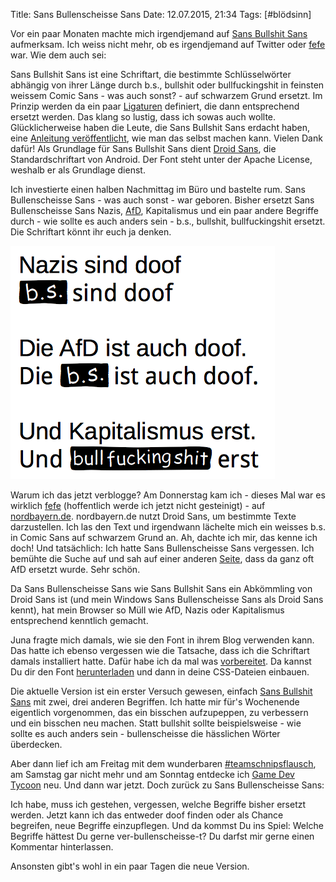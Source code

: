 Title: Sans Bullenscheisse Sans
Date: 12.07.2015, 21:34
Tags: [#blödsinn]

Vor ein paar Monaten machte mich irgendjemand auf [Sans Bullshit Sans](http://www.sansbullshitsans.com) aufmerksam. Ich weiss nicht mehr, ob es irgendjemand auf Twitter oder [fefe](https://blog.fefe.de/?ts=abf629cb) war. Wie dem auch sei:

Sans Bullshit Sans ist eine Schriftart, die bestimmte Schlüsselwörter abhängig von ihrer Länge durch b.s., bullshit oder bullfuckingshit in feinsten weissem Comic Sans - was auch sonst? - auf schwarzem Grund ersetzt. Im Prinzip werden da ein paar [Ligaturen](https://de.wikipedia.org/wiki/Ligatur_(Typografie)) definiert, die dann entsprechend ersetzt werden. Das klang so lustig, dass ich sowas auch wollte. Glücklicherweise haben die Leute, die Sans Bullshit Sans erdacht haben, eine [Anleitung veröffentlicht](http://pixelambacht.nl/2015/sans-bullshit-sans/), wie man das selbst machen kann. Vielen Dank dafür! Als Grundlage für Sans Bullshit Sans dient [Droid Sans](https://en.wikipedia.org/wiki/Droid_fonts), die Standardschriftart von Android. Der Font steht unter der Apache License, weshalb er als Grundlage dienst. 

Ich investierte einen halben Nachmittag im Büro und bastelte rum. Sans Bullenscheisse Sans - was auch sonst - war geboren. Bisher ersetzt Sans Bullenscheisse Sans Nazis, [AfD](https://bullenscheisse.de/2015/afd-oder-analsex-fuer-dummies/), Kapitalismus und ein paar andere Begriffe durch - wie sollte es auch anders sein - b.s., bullshit, bullfuckingshit ersetzt. Die Schriftart könnt ihr euch ja denken.

![Beispiel von Sans Bullenscheisse Sans](/img/IMG_82.png)

Warum ich das jetzt verblogge? Am Donnerstag kam ich - dieses Mal war es wirklich [fefe](http://blog.fefe.de/?ts=ab623222) (hoffentlich werde ich jetzt nicht gesteinigt) - auf [nordbayern.de](http://www.nordbayern.de/region/erlangen/neue-rechte-in-erlangen-pack-das-hier-nichts-verloren-hat-1.4496014). nordbayern.de nutzt Droid Sans, um bestimmte Texte darzustellen. Ich las den Text und irgendwann lächelte mich ein weisses b.s. in Comic Sans auf schwarzem Grund an. Ah, dachte ich mir, das kenne ich doch! Und tatsächlich: Ich hatte Sans Bullenscheisse Sans vergessen. Ich bemühte die Suche auf und sah auf einer anderen [Seite](http://www.nordbayern.de/neue-lucke-partei-immer-wahrscheinlicher-1.4505968), dass da ganz oft AfD ersetzt wurde. Sehr schön.

Da Sans Bullenscheisse Sans wie Sans Bullshit Sans ein Abkömmling von Droid Sans ist (und mein Windows Sans Bullenscheisse Sans als Droid Sans kennt), hat mein Browser so Müll wie AfD, Nazis oder Kapitalismus entsprechend kenntlich gemacht.

Juna fragte mich damals, wie sie den Font in ihrem Blog verwenden kann. Das hatte ich ebenso vergessen wie die Tatsache, dass ich die Schriftart damals installiert hatte. Dafür habe ich da mal was [vorbereitet](https://bullenscheisse.de/sansbullenscheissesans/). Da kannst Du dir den Font [herunterladen](https://bullenscheisse.de/sansbullenscheissesans/sansbullenscheissesans.zip) und dann in deine CSS-Dateien einbauen.

Die aktuelle Version ist ein erster Versuch gewesen, einfach [Sans Bullshit Sans](https://github.com/RoelN/SansBullshitSans) mit zwei, drei anderen Begriffen. Ich hatte mir für's Wochenende eigentlich vorgenommen, das ein bisschen aufzupeppen, zu verbessern und ein bisschen neu machen. Statt bullshit sollte beispielsweise - wie sollte es auch anders sein - bullenscheisse die hässlichen Wörter überdecken. 

Aber dann lief ich am Freitag mit dem wunderbaren [#teamschnipsflausch](http://schnipsflaus.ch), am Samstag gar nicht mehr und am Sonntag entdecke ich [Game Dev Tycoon](http://www.greenheartgames.com/app/game-dev-tycoon/) neu. Und dann war jetzt. Doch zurück zu Sans Bullenscheisse Sans:

Ich habe, muss ich gestehen, vergessen, welche Begriffe bisher ersetzt werden. Jetzt kann ich das entweder doof finden oder als Chance begreifen, neue Begriffe einzupflegen. Und da kommst Du ins Spiel: Welche Begriffe hättest Du gerne ver-bullenscheisse-t? Du darfst mir gerne einen Kommentar hinterlassen.

Ansonsten gibt's wohl in ein paar Tagen die neue Version.